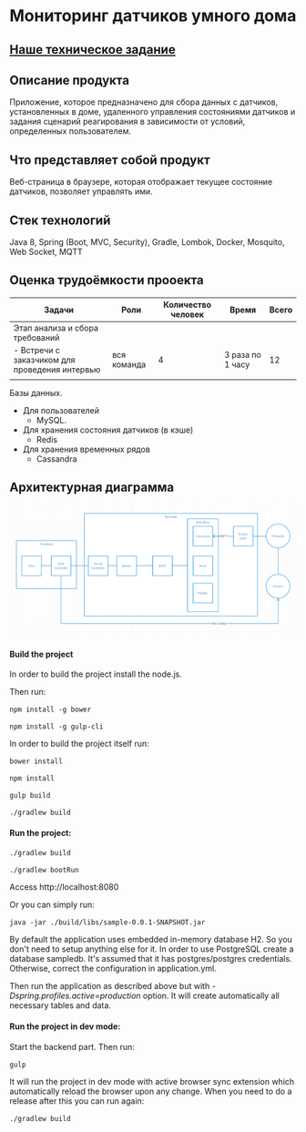 # Мониторинг датчиков умного дома

## [Наше техническое задание](https://docs.google.com/document/d/1jECODOGwiMZTNoaF317uyLEgo2tcucP1GZAu7PmXeyc/edit?ts=5ba61bf8#)

## Описание продукта

Приложение, которое предназначено для сбора данных с датчиков, установленных в доме, удаленного управления состояниями датчиков и задания сценарий реагирования в зависимости от условий, определенных пользователем. 

## Что представляет собой продукт

Веб-страница в браузере, которая отображает текущее состояние датчиков, позволяет управлять ими.

## Стек технологий


 Java 8, Spring (Boot, MVC, Security), Gradle, Lombok, Docker, Mosquito, Web Socket, MQTT

## Оценка трудоёмкости прооекта

 Задачи | Роли | Количество человек | Время | Всего  
 --- | --- | --- | --- | ---
 Этап анализа и сбора требований | | | |
 - Встречи с заказчиком для проведения интервью | вся команда | 4 | 3 раза по 1 часу | 12
 | | |
 
 
  

 Базы данных.
 - Для пользователей
   - MySQL.
 - Для хранения состояния датчиков (в кэше)
   - Redis
 - Для хранения временных рядов
   - Cassandra 


## Архитектурная диаграмма

![Screenshot](https://github.com/YauheniReyantovich/SmartHouse/blob/master/src/main/resources/img/diagramm.png)


#### Build the project

In order to build the project install the node.js.

Then run:

```
npm install -g bower
```
```
npm install -g gulp-cli
```

In order to build the project itself run:

```
bower install
```
```
npm install
```
```
gulp build
```
```
./gradlew build
```

#### Run the project:

```
./gradlew build
```
```
./gradlew bootRun
```

Access http://localhost:8080

Or you can simply run:

```
java -jar ./build/libs/sample-0.0.1-SNAPSHOT.jar
```

By default the application uses embedded in-memory database H2. So you don't need to setup anything else for it.
In order to use PostgreSQL create a database sampledb.
It's assumed that it has postgres/postgres credentials. Otherwise, correct the configuration in application.yml.

Then run the application as described above but with _-Dspring.profiles.active=production_ option. It will create automatically all necessary tables and data.
 
#### Run the project in dev mode:

Start the backend part. Then run:
 
```
gulp
```

It will run the project in dev mode with active browser sync extension which automatically reload the browser upon any change. 
When you need to do a release after this you can run again:

```
./gradlew build
```

